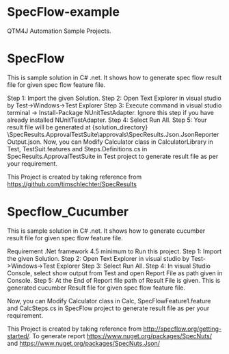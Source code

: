# SpecFlow-example
QTM4J Automation Sample Projects.


# SpecFlow
This is sample solution in C# .net. It shows how to generate spec flow result file for given spec flow feature file.

Step 1: Import the given Solution.
Step 2: Open Text Explorer in visual studio by Test->Windows->Test Explorer
Step 3: Execute command in visual studio terminal -> Install-Package NUnitTestAdapter.
	Ignore this step if you have already installed NUnitTestAdapter.
Step 4: Select Run All. 
Step 5: Your result file will be generated at 
{solution_directory} \SpecResults.ApprovalTestSuite\approvals\SpecResults.Json.JsonReporter\
Output.json.
Now, you can Modify Calculator class in CalculatorLibrary in Test, TestSuit.features and Steps.Definitions.cs in SpecResults.ApprovalTestSuite in Test project to generate result file as per your requirement.

This Project is created by taking reference from
https://github.com/timschlechter/SpecResults

# Specflow_Cucumber

This is sample solution in C# .net. It shows how to generate cucumber result file for given spec flow feature file.

Requirement .Net framework 4.5 minimum to Run this project.
Step 1: Import the given Solution.
Step 2: Open Text Explorer in visual studio by Test->Windows->Test Explorer
Step 3: Select Run All.
Step 4: In visual Studio Console, select show output from Test and open Report File as path given in Console.
Step 5: At the End of Report file path of Result File is given. This is generated cucumber Result file for    given spec flow feature file.

Now, you can Modify Calculator class in Calc, SpecFlowFeature1.feature and CalcSteps.cs in SpecFlow project to generate result file as per your requirement.

This Project is created by taking reference from
http://specflow.org/getting-started/.
To generate report 
https://www.nuget.org/packages/SpecNuts/   and 
https://www.nuget.org/packages/SpecNuts.Json/


